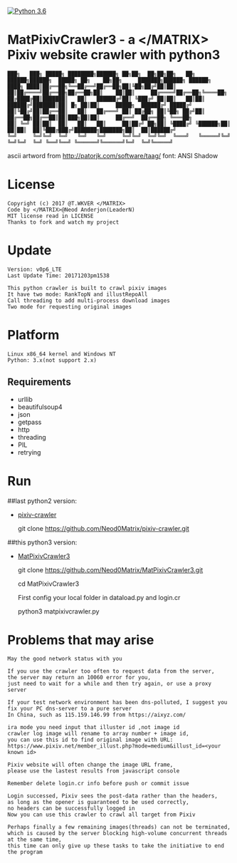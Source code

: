 [![Python 3.6](https://img.shields.io/badge/Python-3.6-yellow.svg)](http://www.python.org/download/)

# MatPixivCrawler3 - a \</MATRIX> Pixiv website crawler with python3
    
    ███╗   ███╗ █████╗ ████████╗██████╗ ██╗██╗  ██╗██╗██╗   ██╗ ██████╗██████╗  █████╗ ██╗    ██╗██╗     ███████╗██████╗ ██████╗ 
    ████╗ ████║██╔══██╗╚══██╔══╝██╔══██╗██║╚██╗██╔╝██║██║   ██║██╔════╝██╔══██╗██╔══██╗██║    ██║██║     ██╔════╝██╔══██╗╚════██╗
    ██╔████╔██║███████║   ██║   ██████╔╝██║ ╚███╔╝ ██║██║   ██║██║     ██████╔╝███████║██║ █╗ ██║██║     █████╗  ██████╔╝ █████╔╝
    ██║╚██╔╝██║██╔══██║   ██║   ██╔═══╝ ██║ ██╔██╗ ██║╚██╗ ██╔╝██║     ██╔══██╗██╔══██║██║███╗██║██║     ██╔══╝  ██╔══██╗ ╚═══██╗
    ██║ ╚═╝ ██║██║  ██║   ██║   ██║     ██║██╔╝ ██╗██║ ╚████╔╝ ╚██████╗██║  ██║██║  ██║╚███╔███╔╝███████╗███████╗██║  ██║██████╔╝
    ╚═╝     ╚═╝╚═╝  ╚═╝   ╚═╝   ╚═╝     ╚═╝╚═╝  ╚═╝╚═╝  ╚═══╝   ╚═════╝╚═╝  ╚═╝╚═╝  ╚═╝ ╚══╝╚══╝ ╚══════╝╚══════╝╚═╝  ╚═╝╚═════╝ 

ascii artword from http://patorjk.com/software/taag/ font: ANSI Shadow

License
======
    
    Copyright (c) 2017 @T.WKVER </MATRIX>
    Code by </MATRIX>@Neod Anderjon(LeaderN)
    MIT license read in LICENSE
    Thanks to fork and watch my project

Update
======

    Version: v0p6_LTE
    Last Update Time: 20171203pm1538
    
    This python crawler is built to crawl pixiv images
    It have two mode: RankTopN and illustRepoAll 
    Call threading to add multi-process download images
    Two mode for requesting original images

Platform
======

    Linux x86_64 kernel and Windows NT
    Python: 3.x(not support 2.x)

## Requirements

* urllib
* beautifulsoup4
* json
* getpass
* http
* threading
* PIL
* retrying

Run
======

##last python2 version:
    
- [pixiv-crawler](https://github.com/Neod0Matrix/pixiv-crawler)
    
    git clone https://github.com/Neod0Matrix/pixiv-crawler.git
    
##this python3 version:

- [MatPixivCrawler3](https://github.com/Neod0Matrix/MatPixivCrawler3)

    git clone https://github.com/Neod0Matrix/MatPixivCrawler3.git
    
    cd MatPixivCrawler3
    
    First config your local folder in dataload.py and login.cr
    
    python3 matpixivcrawler.py

Problems that may arise
======

    May the good network status with you

    If you use the crawler too often to request data from the server, 
    the server may return an 10060 error for you, 
    just need to wait for a while and then try again, or use a proxy server
    
    If your test network environment has been dns-polluted, I suggest you 
    fix your PC dns-server to a pure server
    In China, such as 115.159.146.99 from https://aixyz.com/
    
    ira mode you need input that illuster id ,not image id
    crawler log image will rename to array number + image id, 
    you can use this id to find original image with URL:
    https://www.pixiv.net/member_illust.php?mode=medium&illust_id=<your known id>
    
    Pixiv website will often change the image URL frame, 
    please use the lastest results from javascript console
    
    Remember delete login.cr info before push or commit issue
    
    Login successed, Pixiv sees the post-data rather than the headers,
    as long as the opener is guaranteed to be used correctly, 
    no headers can be successfully logged in
    Now you can use this crawler to crawl all target from Pixiv
    
    Perhaps finally a few remaining images(threads) can not be terminated, 
    which is caused by the server blocking high-volume concurrent threads at the same time, 
    this time can only give up these tasks to take the initiative to end the program